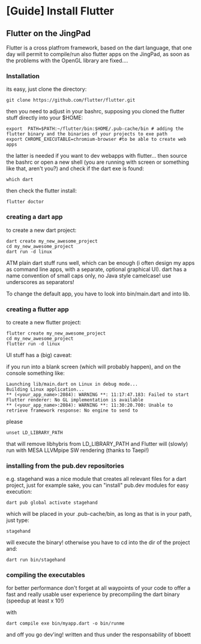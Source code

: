 # [Guide] Install Flutter

## Flutter on the JingPad

Flutter is a cross platfrom framework, based on the dart language, that one day will permit to compile/run also flutter apps on the JingPad, as soon as the problems with the OpenGL library are fixed....

### Installation

its easy, just clone the directory:
```
git clone https://github.com/flutter/flutter.git
```
then you need to adjust in your bashrc, supposing you cloned the flutter stuff directly into your $HOME:
```
export  PATH=$PATH:~/flutter/bin:$HOME/.pub-cache/bin # adding the flutter binary and the binaries of your projects to exe path
export CHROME_EXECUTABLE=chromium-browser #to be able to create web apps
```
the latter is needed if you want to dev webapps with flutter...
then source the bashrc or open a new shell (you are running with screen or something like that, aren't you?)
and check if the dart exe is found:
```
which dart
```
    
then check the flutter install:
```
flutter doctor
```

### creating a dart app

to create a new dart project:
```
dart create my_new_awesome_project
cd my_new_awesome_project
dart run -d linux
```

ATM  plain dart stuff runs well, which can be enough (i often design my apps as command line apps, with a separate, optional graphical UI).
dart has a name convention of small caps only, no Java style camelcase! use underscores as separators!

To change the default app, you have to look into bin/main.dart and into lib.


### creating a flutter app

to create a new flutter project:
```
flutter create my_new_awesome_project
cd my_new_awesome_project
flutter run -d linux
```

UI stuff has a (big) caveat:

if you run into a blank screen (which will probably happen), and on the console something like:

```
Launching lib/main.dart on Linux in debug mode...
Building Linux application...
** (<your_app_name>:2084): WARNING **: 11:17:47.183: Failed to start Flutter renderer: No GL implementation is available
** (<your_app_name>:2084): WARNING **: 11:30:20.700: Unable to retrieve framework response: No engine to send to
```
please

```
unset LD_LIBRARY_PATH
```
that will remove libhybris from LD_LIBRARY_PATH and Flutter will (slowly) run with MESA LLVMpipe SW rendering
(thanks to Taepi!) 

### installing from the pub.dev repositories

e.g. stagehand was a nice module that creates all relevant files for a dart project, just for example sake, 
you can "install" pub.dev modules for easy execution:

```
dart pub global activate stagehand
```

which will be placed in your .pub-cache/bin, as long as that is in your path, just  type:
```
stagehand
```
will execute the binary!
otherwise you have to cd into the dir of the project and:
```
dart run bin/stagehand
```


### compiling the executables

for better performance don't forget at all waypoints of your code to offer a fast and really usable user experience by 
precompiling the dart binary (speedup at least x 10!)

with 
```
dart compile exe bin/myapp.dart -o bin/runme
```

and off you go dev'ing!
written and thus under the responsability of bboett
